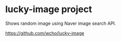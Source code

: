 lucky-image project
===================

Shows random image using Naver image search API.

https://github.com/wcho/lucky-image


